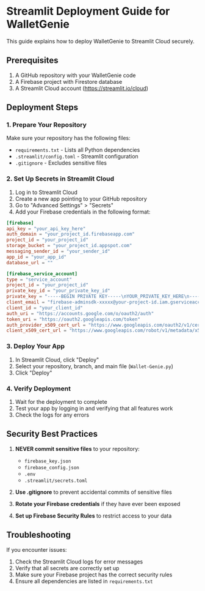# Streamlit Deployment Guide for WalletGenie

This guide explains how to deploy WalletGenie to Streamlit Cloud securely.

## Prerequisites

1. A GitHub repository with your WalletGenie code
2. A Firebase project with Firestore database
3. A Streamlit Cloud account (https://streamlit.io/cloud)

## Deployment Steps

### 1. Prepare Your Repository

Make sure your repository has the following files:
- `requirements.txt` - Lists all Python dependencies
- `.streamlit/config.toml` - Streamlit configuration
- `.gitignore` - Excludes sensitive files

### 2. Set Up Secrets in Streamlit Cloud

1. Log in to Streamlit Cloud
2. Create a new app pointing to your GitHub repository
3. Go to "Advanced Settings" > "Secrets"
4. Add your Firebase credentials in the following format:

```toml
[firebase]
api_key = "your_api_key_here"
auth_domain = "your_project_id.firebaseapp.com"
project_id = "your_project_id"
storage_bucket = "your_project_id.appspot.com"
messaging_sender_id = "your_sender_id"
app_id = "your_app_id"
database_url = ""

[firebase_service_account]
type = "service_account"
project_id = "your_project_id"
private_key_id = "your_private_key_id"
private_key = "-----BEGIN PRIVATE KEY-----\nYOUR_PRIVATE_KEY_HERE\n-----END PRIVATE KEY-----\n"
client_email = "firebase-adminsdk-xxxxx@your-project-id.iam.gserviceaccount.com"
client_id = "your_client_id"
auth_uri = "https://accounts.google.com/o/oauth2/auth"
token_uri = "https://oauth2.googleapis.com/token"
auth_provider_x509_cert_url = "https://www.googleapis.com/oauth2/v1/certs"
client_x509_cert_url = "https://www.googleapis.com/robot/v1/metadata/x509/firebase-adminsdk-xxxxx%40your-project-id.iam.gserviceaccount.com"
```

### 3. Deploy Your App

1. In Streamlit Cloud, click "Deploy"
2. Select your repository, branch, and main file (`Wallet-Genie.py`)
3. Click "Deploy"

### 4. Verify Deployment

1. Wait for the deployment to complete
2. Test your app by logging in and verifying that all features work
3. Check the logs for any errors

## Security Best Practices

1. **NEVER commit sensitive files** to your repository:
   - `firebase_key.json`
   - `firebase_config.json`
   - `.env`
   - `.streamlit/secrets.toml`

2. **Use .gitignore** to prevent accidental commits of sensitive files

3. **Rotate your Firebase credentials** if they have ever been exposed

4. **Set up Firebase Security Rules** to restrict access to your data

## Troubleshooting

If you encounter issues:

1. Check the Streamlit Cloud logs for error messages
2. Verify that all secrets are correctly set up
3. Make sure your Firebase project has the correct security rules
4. Ensure all dependencies are listed in `requirements.txt`